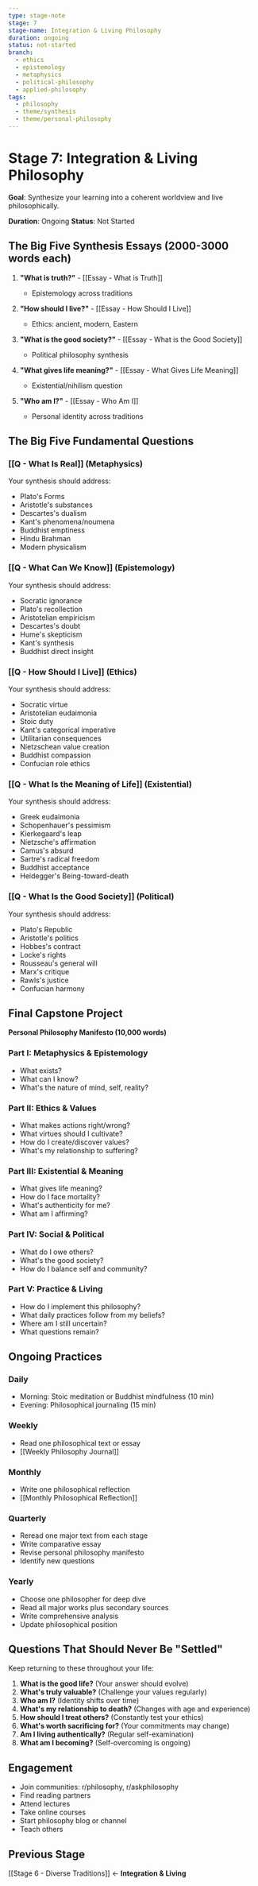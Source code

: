 ```yaml
---
type: stage-note
stage: 7
stage-name: Integration & Living Philosophy
duration: ongoing
status: not-started
branch:
  - ethics
  - epistemology
  - metaphysics
  - political-philosophy
  - applied-philosophy
tags:
  - philosophy
  - theme/synthesis
  - theme/personal-philosophy
---
```


# Stage 7: Integration & Living Philosophy

**Goal**: Synthesize your learning into a coherent worldview and live philosophically.

**Duration**: Ongoing
**Status**: Not Started

## The Big Five Synthesis Essays (2000-3000 words each)

1. **"What is truth?"** - [[Essay - What is Truth]]
   - Epistemology across traditions

2. **"How should I live?"** - [[Essay - How Should I Live]]
   - Ethics: ancient, modern, Eastern

3. **"What is the good society?"** - [[Essay - What is the Good Society]]
   - Political philosophy synthesis

4. **"What gives life meaning?"** - [[Essay - What Gives Life Meaning]]
   - Existential/nihilism question

5. **"Who am I?"** - [[Essay - Who Am I]]
   - Personal identity across traditions

## The Big Five Fundamental Questions

### [[Q - What Is Real]] (Metaphysics)
Your synthesis should address:
- Plato's Forms
- Aristotle's substances
- Descartes's dualism
- Kant's phenomena/noumena
- Buddhist emptiness
- Hindu Brahman
- Modern physicalism

### [[Q - What Can We Know]] (Epistemology)
Your synthesis should address:
- Socratic ignorance
- Plato's recollection
- Aristotelian empiricism
- Descartes's doubt
- Hume's skepticism
- Kant's synthesis
- Buddhist direct insight

### [[Q - How Should I Live]] (Ethics)
Your synthesis should address:
- Socratic virtue
- Aristotelian eudaimonia
- Stoic duty
- Kant's categorical imperative
- Utilitarian consequences
- Nietzschean value creation
- Buddhist compassion
- Confucian role ethics

### [[Q - What Is the Meaning of Life]] (Existential)
Your synthesis should address:
- Greek eudaimonia
- Schopenhauer's pessimism
- Kierkegaard's leap
- Nietzsche's affirmation
- Camus's absurd
- Sartre's radical freedom
- Buddhist acceptance
- Heidegger's Being-toward-death

### [[Q - What Is the Good Society]] (Political)
Your synthesis should address:
- Plato's Republic
- Aristotle's politics
- Hobbes's contract
- Locke's rights
- Rousseau's general will
- Marx's critique
- Rawls's justice
- Confucian harmony

## Final Capstone Project

**Personal Philosophy Manifesto (10,000 words)**

### Part I: Metaphysics & Epistemology
- What exists?
- What can I know?
- What's the nature of mind, self, reality?

### Part II: Ethics & Values
- What makes actions right/wrong?
- What virtues should I cultivate?
- How do I create/discover values?
- What's my relationship to suffering?

### Part III: Existential & Meaning
- What gives life meaning?
- How do I face mortality?
- What's authenticity for me?
- What am I affirming?

### Part IV: Social & Political
- What do I owe others?
- What's the good society?
- How do I balance self and community?

### Part V: Practice & Living
- How do I implement this philosophy?
- What daily practices follow from my beliefs?
- Where am I still uncertain?
- What questions remain?

## Ongoing Practices

### Daily
- Morning: Stoic meditation or Buddhist mindfulness (10 min)
- Evening: Philosophical journaling (15 min)

### Weekly
- Read one philosophical text or essay
- [[Weekly Philosophy Journal]]

### Monthly
- Write one philosophical reflection
- [[Monthly Philosophical Reflection]]

### Quarterly
- Reread one major text from each stage
- Write comparative essay
- Revise personal philosophy manifesto
- Identify new questions

### Yearly
- Choose one philosopher for deep dive
- Read all major works plus secondary sources
- Write comprehensive analysis
- Update philosophical position

## Questions That Should Never Be "Settled"

Keep returning to these throughout your life:

1. **What is the good life?** (Your answer should evolve)
2. **What's truly valuable?** (Challenge your values regularly)
3. **Who am I?** (Identity shifts over time)
4. **What's my relationship to death?** (Changes with age and experience)
5. **How should I treat others?** (Constantly test your ethics)
6. **What's worth sacrificing for?** (Your commitments may change)
7. **Am I living authentically?** (Regular self-examination)
8. **What am I becoming?** (Self-overcoming is ongoing)

## Engagement

- Join communities: r/philosophy, r/askphilosophy
- Find reading partners
- Attend lectures
- Take online courses
- Start philosophy blog or channel
- Teach others

## Previous Stage

[[Stage 6 - Diverse Traditions]] ← **Integration & Living**
